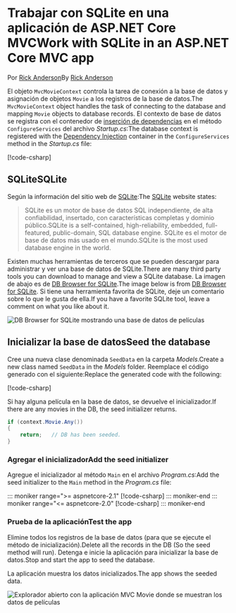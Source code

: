 # <a name="work-with-sqlite-in-an-aspnet-core-mvc-app"></a><span data-ttu-id="b6a46-101">Trabajar con SQLite en una aplicación de ASP.NET Core MVC</span><span class="sxs-lookup"><span data-stu-id="b6a46-101">Work with SQLite in an ASP.NET Core MVC app</span></span>

<span data-ttu-id="b6a46-102">Por [Rick Anderson](https://twitter.com/RickAndMSFT)</span><span class="sxs-lookup"><span data-stu-id="b6a46-102">By [Rick Anderson](https://twitter.com/RickAndMSFT)</span></span>

<span data-ttu-id="b6a46-103">El objeto `MvcMovieContext` controla la tarea de conexión a la base de datos y asignación de objetos `Movie` a los registros de la base de datos.</span><span class="sxs-lookup"><span data-stu-id="b6a46-103">The `MvcMovieContext` object handles the task of connecting to the database and mapping `Movie` objects to database records.</span></span> <span data-ttu-id="b6a46-104">El contexto de base de datos se registra con el contenedor de [inserción de dependencias](xref:fundamentals/dependency-injection) en el método `ConfigureServices` del archivo *Startup.cs*:</span><span class="sxs-lookup"><span data-stu-id="b6a46-104">The database context is registered with the [Dependency Injection](xref:fundamentals/dependency-injection) container in the `ConfigureServices` method in the *Startup.cs* file:</span></span>

[!code-csharp[](~/tutorials/first-mvc-app-xplat/start-mvc/sample/MvcMovie/Startup.cs?name=snippet2&highlight=6-8)]

## <a name="sqlite"></a><span data-ttu-id="b6a46-105">SQLite</span><span class="sxs-lookup"><span data-stu-id="b6a46-105">SQLite</span></span>

<span data-ttu-id="b6a46-106">Según la información del sitio web de [SQLite](https://www.sqlite.org/):</span><span class="sxs-lookup"><span data-stu-id="b6a46-106">The [SQLite](https://www.sqlite.org/) website states:</span></span>

> <span data-ttu-id="b6a46-107">SQLite es un motor de base de datos SQL independiente, de alta confiabilidad, insertado, con características completas y dominio público.</span><span class="sxs-lookup"><span data-stu-id="b6a46-107">SQLite is a self-contained, high-reliability, embedded, full-featured, public-domain, SQL database engine.</span></span> <span data-ttu-id="b6a46-108">SQLite es el motor de base de datos más usado en el mundo.</span><span class="sxs-lookup"><span data-stu-id="b6a46-108">SQLite is the most used database engine in the world.</span></span>

<span data-ttu-id="b6a46-109">Existen muchas herramientas de terceros que se pueden descargar para administrar y ver una base de datos de SQLite.</span><span class="sxs-lookup"><span data-stu-id="b6a46-109">There are many third party tools you can download to manage and view a SQLite database.</span></span> <span data-ttu-id="b6a46-110">La imagen de abajo es de [DB Browser for SQLite](http://sqlitebrowser.org/).</span><span class="sxs-lookup"><span data-stu-id="b6a46-110">The image below is from [DB Browser for SQLite](http://sqlitebrowser.org/).</span></span> <span data-ttu-id="b6a46-111">Si tiene una herramienta favorita de SQLite, deje un comentario sobre lo que le gusta de ella.</span><span class="sxs-lookup"><span data-stu-id="b6a46-111">If you have a favorite SQLite tool, leave a comment on what you like about it.</span></span>

![DB Browser for SQLite mostrando una base de datos de películas](~/tutorials/first-mvc-app-xplat/working-with-sql/_static/dbb.png)

## <a name="seed-the-database"></a><span data-ttu-id="b6a46-113">Inicializar la base de datos</span><span class="sxs-lookup"><span data-stu-id="b6a46-113">Seed the database</span></span>

<span data-ttu-id="b6a46-114">Cree una nueva clase denominada `SeedData` en la carpeta *Models*.</span><span class="sxs-lookup"><span data-stu-id="b6a46-114">Create a new class named `SeedData` in the *Models* folder.</span></span> <span data-ttu-id="b6a46-115">Reemplace el código generado con el siguiente:</span><span class="sxs-lookup"><span data-stu-id="b6a46-115">Replace the generated code with the following:</span></span>

[!code-csharp[](~/tutorials/first-mvc-app/start-mvc/sample/MvcMovie/Models/SeedData.cs?name=snippet_1)]

<span data-ttu-id="b6a46-116">Si hay alguna película en la base de datos, se devuelve el inicializador.</span><span class="sxs-lookup"><span data-stu-id="b6a46-116">If there are any movies in the DB, the seed initializer returns.</span></span>

```csharp
if (context.Movie.Any())
{
    return;   // DB has been seeded.
}
```

<a name="si"></a>
### <a name="add-the-seed-initializer"></a><span data-ttu-id="b6a46-117">Agregar el inicializador</span><span class="sxs-lookup"><span data-stu-id="b6a46-117">Add the seed initializer</span></span>

<span data-ttu-id="b6a46-118">Agregue el inicializador al método `Main` en el archivo *Program.cs*:</span><span class="sxs-lookup"><span data-stu-id="b6a46-118">Add the seed initializer to the `Main` method in the *Program.cs* file:</span></span>

::: moniker range=">= aspnetcore-2.1"
[!code-csharp[](~/tutorials/first-mvc-app/start-mvc/sample/MvcMovie21/Program.cs)]
::: moniker-end
::: moniker range="<= aspnetcore-2.0"
[!code-csharp[](~/tutorials/first-mvc-app/start-mvc/sample/MvcMovie/Program.cs?highlight=6,16-32)]
::: moniker-end

### <a name="test-the-app"></a><span data-ttu-id="b6a46-119">Prueba de la aplicación</span><span class="sxs-lookup"><span data-stu-id="b6a46-119">Test the app</span></span>

<span data-ttu-id="b6a46-120">Elimine todos los registros de la base de datos (para que se ejecute el método de inicialización).</span><span class="sxs-lookup"><span data-stu-id="b6a46-120">Delete all the records in the DB (So the seed method will run).</span></span> <span data-ttu-id="b6a46-121">Detenga e inicie la aplicación para inicializar la base de datos.</span><span class="sxs-lookup"><span data-stu-id="b6a46-121">Stop and start the app to seed the database.</span></span>
   
<span data-ttu-id="b6a46-122">La aplicación muestra los datos inicializados.</span><span class="sxs-lookup"><span data-stu-id="b6a46-122">The app shows the seeded data.</span></span>

![Explorador abierto con la aplicación MVC Movie donde se muestran los datos de películas](~/tutorials/first-mvc-app/working-with-sql/_static/m55.png)
